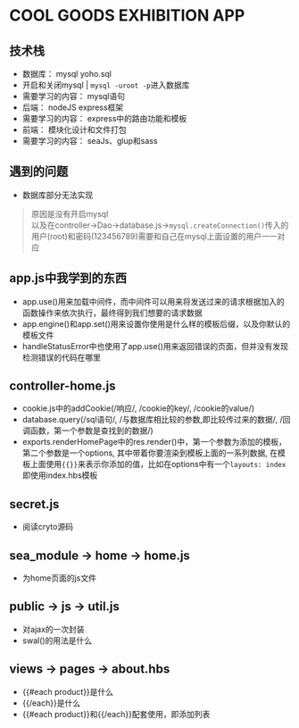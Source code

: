 # COOL GOODS EXHIBITION APP

## 技术栈
+ 数据库： mysql yoho.sql
 + 开启和关闭mysql | `mysql -uroot -p`进入数据库
 + 需要学习的内容： mysql语句
+ 后端： nodeJS express框架
 + 需要学习的内容： express中的路由功能和模板
+ 前端： 模块化设计和文件打包
 + 需要学习的内容： seaJs、glup和sass

## 遇到的问题
+ 数据库部分无法实现
> 原因是没有开启mysql  
> 以及在controller->Dao->database.js->`mysql.createConnection()`传入的用户(root)和密码(123456789)需要和自己在mysql上面设置的用户一一对应

## app.js中我学到的东西
+ app.use()用来加载中间件，而中间件可以用来将发送过来的请求根据加入的函数操作来依次执行，最终得到我们想要的请求数据
+ app.engine()和app.set()用来设置你使用是什么样的模板后缀，以及你默认的模板文件
+ handleStatusError中也使用了app.use()用来返回错误的页面，但并没有发现检测错误的代码在哪里

## controller-home.js
+ cookie.js中的addCookie(/响应/, /cookie的key/, /cookie的value/)
+ database.query(/sql语句/, /与数据库相比较的参数,即比较传过来的数据/, /回调函数，第一个参数是查找到的数据/)
+ exports.renderHomePage中的res.render()中，第一个参数为添加的模板，第二个参数是一个options, 其中带着你要渲染到模板上面的一系列数据, 在模板上面使用`{{}}`来表示你添加的值，比如在options中有一个`layouts: index`即使用index.hbs模板

## secret.js
+ 阅读cryto源码

## sea_module -> home -> home.js
+ 为home页面的js文件

## public -> js -> util.js
+ 对ajax的一次封装
+ swal()的用法是什么

## views -> pages -> about.hbs
+ {{#each product}}是什么
+ {{/each}}是什么
+ {{#each product}}和{{/each}}配套使用，即添加列表

